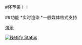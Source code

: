 #坏苹果！！

##功能
*实时渲染
*一般媒体格式支持

[演示](https://b23.tv/FxCjrZf)

[![Netlify Status](https://api.netlify.com/api/v1/badges/2e50f091-91fc-43bd-8adb-4e35b5bfa16a/deploy-status)](https://app.netlify.com/sites/rococo-youtiao-9c2872/deploys)
